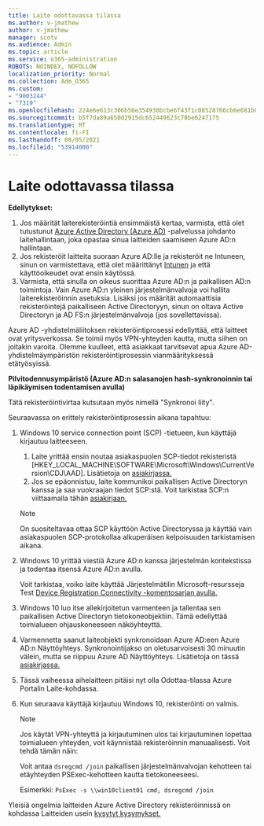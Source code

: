 ```yaml
---
title: Laite odottavassa tilassa
ms.author: v-jmathew
author: v-jmathew
manager: scotv
ms.audience: Admin
ms.topic: article
ms.service: o365-administration
ROBOTS: NOINDEX, NOFOLLOW
localization_priority: Normal
ms.collection: Adm_O365
ms.custom:
- "9003244"
- "7319"
ms.openlocfilehash: 224e6e613c306b50e354930bcbe6f43f1c08528766cb6e681b0e9826b2d55a4d
ms.sourcegitcommit: b5f7da89a650d2915dc652449623c78be6247175
ms.translationtype: MT
ms.contentlocale: fi-FI
ms.lasthandoff: 08/05/2021
ms.locfileid: "53914000"
---
```

# <a name="device-in-pending-state"></a>Laite odottavassa tilassa

**Edellytykset:**

1. Jos määrität laiterekisteröintiä ensimmäistä kertaa, varmista, että olet tutustunut [Azure Active Directory (Azure AD)](https://docs.microsoft.com/azure/active-directory/devices/overview?WT.mc_id=Portal-Microsoft_Azure_Support) -palvelussa johdanto laitehallintaan, joka opastaa sinua laitteiden saamiseen Azure AD:n hallintaan.
2. Jos rekisteröit laitteita suoraan Azure AD:lle ja rekisteröit ne Intuneen, sinun on varmistettava, että olet määrittänyt [Intunen](https://docs.microsoft.com/mem/intune/enrollment/device-enrollment?WT.mc_id=Portal-Microsoft_Azure_Support) ja että käyttöoikeudet ovat ensin käytössä. [](https://docs.microsoft.com/mem/intune/fundamentals/licenses-assign?WT.mc_id=Portal-Microsoft_Azure_Support)
3. Varmista, että sinulla on oikeus suorittaa Azure AD:n ja paikallisen AD:n toimintoja. Vain Azure AD:n yleinen järjestelmänvalvoja voi hallita laiterekisteröinnin asetuksia. Lisäksi jos määrität automaattisia rekisteröintejä paikalliseen Active Directoryyn, sinun on oltava Active Directoryn ja AD FS:n järjestelmänvalvoja (jos sovellettavissa).

Azure AD -yhdistelmäliitoksen rekisteröintiprosessi edellyttää, että laitteet ovat yritysverkossa. Se toimii myös VPN-yhteyden kautta, mutta siihen on joitakin varoita. Olemme kuulleet, että asiakkaat tarvitsevat apua Azure AD-yhdistelmäympäristön rekisteröintiprosessin vianmäärityksessä etätyösyissä.

**Pilvitodennusympäristö (Azure AD:n salasanojen hash-synkronoinnin tai läpikäymisen todentamisen avulla)**

Tätä rekisteröintivirtaa kutsutaan myös nimellä "Synkronoi liity".

Seuraavassa on erittely rekisteröintiprosessin aikana tapahtuu:

1. Windows 10 service connection point (SCP) -tietueen, kun käyttäjä kirjautuu laitteeseen.

    1. Laite yrittää ensin noutaa asiakaspuolen SCP-tiedot rekisteristä [HKEY_LOCAL_MACHINE\SOFTWARE\Microsoft\Windows\CurrentVersion\CDJ\AAD]. Lisätietoja on [asiakirjassa.](https://docs.microsoft.com/azure/active-directory/devices/hybrid-azuread-join-control)
    1. Jos se epäonnistuu, laite kommunikoi paikallisen Active Directoryn kanssa ja saa vuokraajan tiedot SCP:stä. Voit tarkistaa SCP:n viittaamalla tähän [asiakirjaan.](https://docs.microsoft.com/azure/active-directory/devices/hybrid-azuread-join-manual#configure-a-service-connection-point)

    > [!NOTE]
    > On suositeltavaa ottaa SCP käyttöön Active Directoryssa ja käyttää vain asiakaspuolen SCP-protokollaa alkuperäisen kelpoisuuden tarkistamisen aikana.

2. Windows 10 yrittää viestiä Azure AD:n kanssa järjestelmän kontekstissa ja todentaa itsensä Azure AD:n avulla.

    Voit tarkistaa, voiko laite käyttää Järjestelmätilin Microsoft-resursseja Test [Device Registration Connectivity -komentosarjan avulla.](https://gallery.technet.microsoft.com/Test-Device-Registration-3dc944c0)

3. Windows 10 luo itse allekirjoitetun varmenteen ja tallentaa sen paikallisen Active Directoryn tietokoneobjektiin. Tämä edellyttää toimialueen ohjauskoneeseen näköyhteyttä.

4. Varmennetta saanut laiteobjekti synkronoidaan Azure AD:een Azure AD:n Näyttöyhteys. Synkronointijakso on oletusarvoisesti 30 minuutin välein, mutta se riippuu Azure AD Näyttöyhteys. Lisätietoja on tässä [asiakirjassa.](https://docs.microsoft.com/azure/active-directory/hybrid/how-to-connect-sync-configure-filtering#organizational-unitbased-filtering)

5. Tässä vaiheessa aihelaitteen pitäisi nyt olla Odottaa-tilassa Azure Portalin Laite-kohdassa.

6. Kun seuraava käyttäjä kirjautuu Windows 10, rekisteröinti on valmis.

    > [!NOTE]
    > Jos käytät VPN-yhteyttä ja kirjautuminen ulos tai kirjautuminen lopettaa toimialueen yhteyden, voit käynnistää rekisteröinnin manuaalisesti. Voit tehdä tämän näin:
    >
    > Voit antaa `dsregcmd /join` paikallisen järjestelmänvalvojan kehotteen tai etäyhteyden PSExec-kehotteen kautta tietokoneeseesi.
    >
    > Esimerkki: `PsExec -s \\win10client01 cmd, dsregcmd /join`

Yleisiä ongelmia laitteiden Azure Active Directory rekisteröinnissä on kohdassa Laitteiden usein [kysytyt kysymykset.](https://docs.microsoft.com/azure/active-directory/devices/faq)
